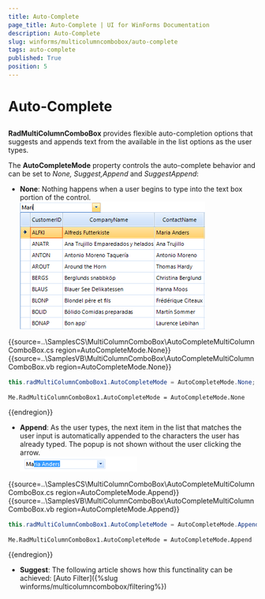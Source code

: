 ```yaml
---
title: Auto-Complete
page_title: Auto-Complete | UI for WinForms Documentation
description: Auto-Complete
slug: winforms/multicolumncombobox/auto-complete
tags: auto-complete
published: True
position: 5
---
```


# Auto-Complete



## 

__RadMultiColumnComboBox__ provides flexible auto-completion options that suggests and appends text from the available in the list options as the user types.
        

The __AutoCompleteMode__ property controls the auto-complete behavior and can be set to *None, Suggest,Append* and *SuggestAppend*:
        

* __None__: Nothing happens when a user begins to type into the text box portion of the control.<br>![multicolumncombobox-autocomplete 001](images/multicolumncombobox-autocomplete001.png)

{{source=..\SamplesCS\MultiColumnComboBox\AutoCompleteMultiColumnComboBox.cs region=AutoCompleteMode.None}} 
{{source=..\SamplesVB\MultiColumnComboBox\AutoCompleteMultiColumnComboBox.vb region=AutoCompleteMode.None}} 

````C#
this.radMultiColumnComboBox1.AutoCompleteMode = AutoCompleteMode.None;

````
````VB.NET
Me.RadMultiColumnComboBox1.AutoCompleteMode = AutoCompleteMode.None

````

{{endregion}} 

* __Append__: As the user types, the next item in the list that matches the user input is automatically appended to the characters the user has already typed. The popup is not shown without the user clicking the arrow.<br>![multicolumncombobox-autocomplete 002](images/multicolumncombobox-autocomplete002.png)

{{source=..\SamplesCS\MultiColumnComboBox\AutoCompleteMultiColumnComboBox.cs region=AutoCompleteMode.Append}} 
{{source=..\SamplesVB\MultiColumnComboBox\AutoCompleteMultiColumnComboBox.vb region=AutoCompleteMode.Append}} 

````C#
this.radMultiColumnComboBox1.AutoCompleteMode = AutoCompleteMode.Append;

````
````VB.NET
Me.RadMultiColumnComboBox1.AutoCompleteMode = AutoCompleteMode.Append

````

{{endregion}} 

* __Suggest__: The following article shows how this functinality can be achieved: [Auto Filter]({%slug winforms/multicolumncombobox/filtering%})